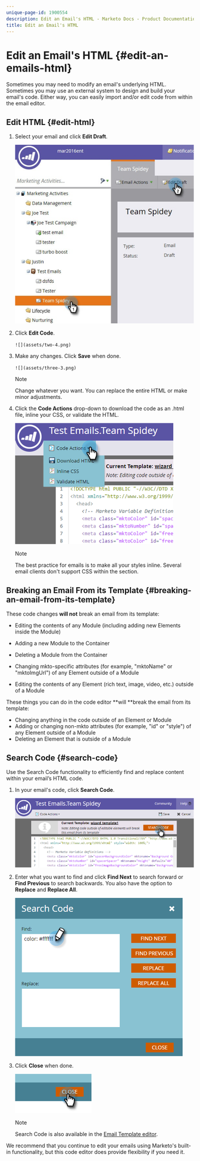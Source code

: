 ```yaml
---
unique-page-id: 1900554
description: Edit an Email's HTML - Marketo Docs - Product Documentation
title: Edit an Email's HTML
---
```


# Edit an Email's HTML {#edit-an-emails-html}

Sometimes you may need to modify an email's underlying HTML. Sometimes you may use an external system to design and build your email's code. Either way, you can easily import and/or edit code from within the email editor.

## Edit HTML {#edit-html}

1. Select your email and click **Edit Draft**.

   ![](assets/teamspidey.jpg)

1. Click **Edit Code**.

   ` ![](assets/two-4.png)  
   `

1. Make any changes. Click **Save** when done.

   ` ![](assets/three-3.png)  
   `

   >[!NOTE]
   >
   >Change whatever you want. You can replace the entire HTML or make minor adjustments.

1. Click the **Code Actions** drop-down to download the code as an .html file, inline your CSS, or validate the HTML.

   ![](assets/four-2.png)

   >[!NOTE]
   >
   >The best practice for emails is to make all your styles inline. Several email clients don't support CSS within the <head> section.

## Breaking an Email From its Template {#breaking-an-email-from-its-template}

These code changes **will not** break an email from its template:

* Editing the contents of any Module (including adding new Elements inside the Module)
* Adding a new Module to the Container
* Deleting a Module from the Container

* Changing mkto-specific attributes (for example, "mktoName" or "mktoImgUrl") of any Element outside of a Module
* Editing the contents of any Element (rich text, image, video, etc.) outside of a Module

These things you can do in the code editor **will **break the email from its template:

* Changing anything in the code outside of an Element or Module
* Adding or changing non-mkto attributes (for example, "id" or "style") of any Element outside of a Module
* Deleting an Element that is outside of a Module

## Search Code {#search-code}

Use the Search Code functionality to efficiently find and replace content within your email’s HTML code.

1. In your email's code, click **Search Code**.

   ![](assets/five-2.png)

1. Enter what you want to find and click **Find Next** to search forward or **Find Previous** to search backwards. You also have the option to **Replace** and **Replace All**.

   ![](assets/six-1.png)

1. Click **Close** when done.

   ![](assets/seven.png)

   >[!NOTE]
   >
   >Search Code is also available in the [Email Template editor](http://docs.marketo.com/display/DOCS/Create+a+New+Email+Template).

We recommend that you continue to edit your emails using Marketo's built-in functionality, but this code editor does provide flexibility if you need it.
